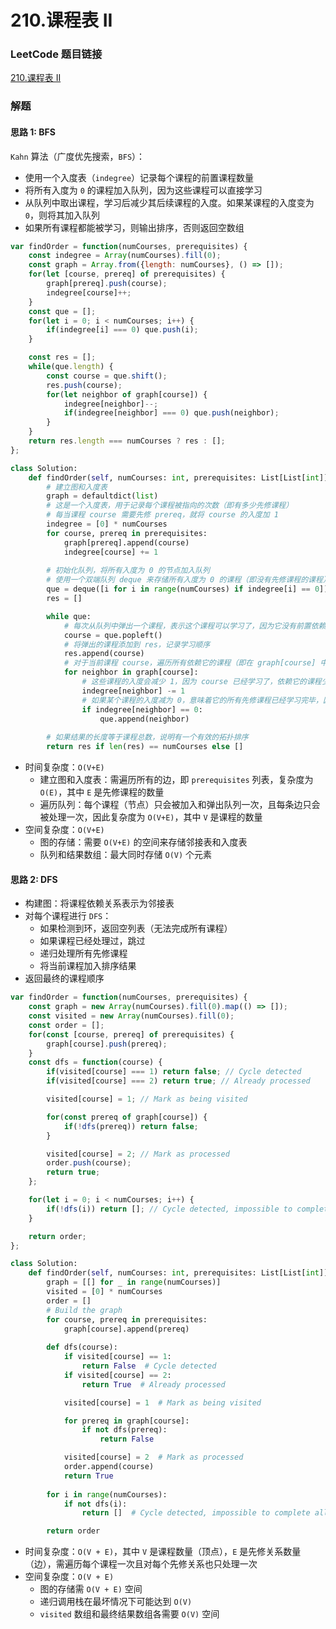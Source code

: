 # 210.课程表 II

### LeetCode 题目链接

[210.课程表 II](https://leetcode.cn/problems/course-schedule-ii/)

### 解题

#### 思路 1: BFS

`Kahn` 算法（广度优先搜索，`BFS`）：
- 使用一个入度表（`indegree`）记录每个课程的前置课程数量
- 将所有入度为 `0` 的课程加入队列，因为这些课程可以直接学习
- 从队列中取出课程，学习后减少其后续课程的入度。如果某课程的入度变为 `0`，则将其加入队列
- 如果所有课程都能被学习，则输出排序，否则返回空数组

```js
var findOrder = function(numCourses, prerequisites) {
    const indegree = Array(numCourses).fill(0);
    const graph = Array.from({length: numCourses}, () => []);
    for(let [course, prereq] of prerequisites) {
        graph[prereq].push(course);
        indegree[course]++;
    }
    const que = [];
    for(let i = 0; i < numCourses; i++) {
        if(indegree[i] === 0) que.push(i);
    }

    const res = [];
    while(que.length) {
        const course = que.shift();
        res.push(course);
        for(let neighbor of graph[course]) {
            indegree[neighbor]--;
            if(indegree[neighbor] === 0) que.push(neighbor);
        }
    }
    return res.length === numCourses ? res : [];
};
```
```python
class Solution:
    def findOrder(self, numCourses: int, prerequisites: List[List[int]]) -> List[int]:
        # 建立图和入度表
        graph = defaultdict(list)
        # 这是一个入度表，用于记录每个课程被指向的次数（即有多少先修课程）
        # 每当课程 course 需要先修 prereq，就将 course 的入度加 1
        indegree = [0] * numCourses
        for course, prereq in prerequisites:
            graph[prereq].append(course)
            indegree[course] += 1
        
        # 初始化队列，将所有入度为 0 的节点加入队列
        # 使用一个双端队列 deque 来存储所有入度为 0 的课程（即没有先修课程的课程），这些课程可以直接开始学习
        que = deque([i for i in range(numCourses) if indegree[i] == 0])
        res = []

        while que:
            # 每次从队列中弹出一个课程，表示这个课程可以学习了，因为它没有前置依赖课程（即入度为 0）
            course = que.popleft()
            # 将弹出的课程添加到 res，记录学习顺序
            res.append(course)
            # 对于当前课程 course，遍历所有依赖它的课程（即在 graph[course] 中的课程）
            for neighbor in graph[course]:
                # 这些课程的入度会减少 1，因为 course 已经学习了，依赖它的课程少了一个先修课程
                indegree[neighbor] -= 1
                # 如果某个课程的入度减为 0，意味着它的所有先修课程已经学习完毕，因此可以将它加入队列 que 中等待学习
                if indegree[neighbor] == 0:
                    que.append(neighbor)
        
        # 如果结果的长度等于课程总数，说明有一个有效的拓扑排序
        return res if len(res) == numCourses else []
```
- 时间复杂度：`O(V+E)`
  - 建立图和入度表：需遍历所有的边，即 `prerequisites` 列表，复杂度为 `O(E)`，其中 `E` 是先修课程的数量
  - 遍历队列：每个课程（节点）只会被加入和弹出队列一次，且每条边只会被处理一次，因此复杂度为 `O(V+E)`，其中 `V` 是课程的数量
- 空间复杂度：`O(V+E)`
  - 图的存储：需要 `O(V+E)` 的空间来存储邻接表和入度表
  - 队列和结果数组：最大同时存储 `O(V)` 个元素
  
#### 思路 2: DFS

- 构建图：将课程依赖关系表示为邻接表
- 对每个课程进行 `DFS`：
  - 如果检测到环，返回空列表（无法完成所有课程）
  - 如果课程已经处理过，跳过
  - 递归处理所有先修课程
  - 将当前课程加入排序结果
- 返回最终的课程顺序

```js
var findOrder = function(numCourses, prerequisites) {
    const graph = new Array(numCourses).fill(0).map(() => []);
    const visited = new Array(numCourses).fill(0);
    const order = [];
    for(const [course, prereq] of prerequisites) {
        graph[course].push(prereq);
    }
    const dfs = function(course) {
        if(visited[course] === 1) return false; // Cycle detected
        if(visited[course] === 2) return true; // Already processed

        visited[course] = 1; // Mark as being visited

        for(const prereq of graph[course]) {
            if(!dfs(prereq)) return false;
        }

        visited[course] = 2; // Mark as processed
        order.push(course);
        return true;
    };

    for(let i = 0; i < numCourses; i++) {
        if(!dfs(i)) return []; // Cycle detected, impossible to complete all courses
    }

    return order;
};
```
```python
class Solution:
    def findOrder(self, numCourses: int, prerequisites: List[List[int]]) -> List[int]:
        graph = [[] for _ in range(numCourses)]
        visited = [0] * numCourses
        order = []
        # Build the graph
        for course, prereq in prerequisites:
            graph[course].append(prereq)
        
        def dfs(course):
            if visited[course] == 1:
                return False  # Cycle detected
            if visited[course] == 2:
                return True  # Already processed

            visited[course] = 1  # Mark as being visited

            for prereq in graph[course]:
                if not dfs(prereq):
                    return False

            visited[course] = 2  # Mark as processed
            order.append(course)
            return True
        
        for i in range(numCourses):
            if not dfs(i):
                return []  # Cycle detected, impossible to complete all courses

        return order
```
- 时间复杂度：`O(V + E)`，其中 `V` 是课程数量（顶点），`E` 是先修关系数量（边），需遍历每个课程一次且对每个先修关系也只处理一次
- 空间复杂度：`O(V + E)`
  - 图的存储需 `O(V + E)` 空间
  - 递归调用栈在最坏情况下可能达到 `O(V)`
  - `visited` 数组和最终结果数组各需要 `O(V)` 空间